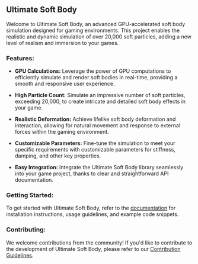 
## Ultimate Soft Body

Welcome to Ultimate Soft Body, an advanced GPU-accelerated soft body simulation designed for gaming environments. This project enables the realistic and dynamic simulation of over 20,000 soft particles, adding a new level of realism and immersion to your games.

### Features:

- **GPU Calculations:** Leverage the power of GPU computations to efficiently simulate and render soft bodies in real-time, providing a smooth and responsive user experience.
  
- **High Particle Count:** Simulate an impressive number of soft particles, exceeding 20,000, to create intricate and detailed soft body effects in your game.

- **Realistic Deformation:** Achieve lifelike soft body deformation and interaction, allowing for natural movement and response to external forces within the gaming environment.

- **Customizable Parameters:** Fine-tune the simulation to meet your specific requirements with customizable parameters for stiffness, damping, and other key properties.

- **Easy Integration:** Integrate the Ultimate Soft Body library seamlessly into your game project, thanks to clear and straightforward API documentation.

### Getting Started:

To get started with Ultimate Soft Body, refer to the [documentation](#link-to-documentation) for installation instructions, usage guidelines, and example code snippets.


### Contributing:

We welcome contributions from the community! If you'd like to contribute to the development of Ultimate Soft Body, please refer to our [Contribution Guidelines](#link-to-contribution-guidelines).

